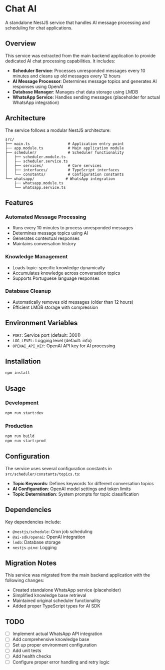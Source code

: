 # Chat AI

A standalone NestJS service that handles AI message processing and scheduling for chat applications.

## Overview

This service was extracted from the main backend application to provide dedicated AI chat processing capabilities. It includes:

- **Scheduler Service**: Processes unresponded messages every 10 minutes and cleans up old messages every 12 hours
- **AI Message Processor**: Determines message topics and generates AI responses using OpenAI
- **Database Manager**: Manages chat data storage using LMDB
- **WhatsApp Service**: Handles sending messages (placeholder for actual WhatsApp integration)

## Architecture

The service follows a modular NestJS architecture:

```
src/
├── main.ts                 # Application entry point
├── app.module.ts           # Main application module
├── scheduler/              # Scheduler functionality
│   ├── scheduler.module.ts
│   ├── scheduler.service.ts
│   ├── services/           # Core services
│   ├── interfaces/         # TypeScript interfaces
│   └── constants/          # Configuration constants
└── whatsapp/              # WhatsApp integration
    ├── whatsapp.module.ts
    └── whatsapp.service.ts
```

## Features

### Automated Message Processing
- Runs every 10 minutes to process unresponded messages
- Determines message topics using AI
- Generates contextual responses
- Maintains conversation history

### Knowledge Management
- Loads topic-specific knowledge dynamically
- Accumulates knowledge across conversation topics
- Supports Portuguese language responses

### Database Cleanup
- Automatically removes old messages (older than 12 hours)
- Efficient LMDB storage with compression

## Environment Variables

- `PORT`: Service port (default: 3001)
- `LOG_LEVEL`: Logging level (default: info)
- `OPENAI_API_KEY`: OpenAI API key for AI processing

## Installation

```bash
npm install
```

## Usage

### Development
```bash
npm run start:dev
```

### Production
```bash
npm run build
npm run start:prod
```

## Configuration

The service uses several configuration constants in `src/scheduler/constants/topics.ts`:

- **Topic Keywords**: Defines keywords for different conversation topics
- **AI Configuration**: OpenAI model settings and token limits
- **Topic Determination**: System prompts for topic classification

## Dependencies

Key dependencies include:
- `@nestjs/schedule`: Cron job scheduling
- `@ai-sdk/openai`: OpenAI integration
- `lmdb`: Database storage
- `nestjs-pino`: Logging

## Migration Notes

This service was migrated from the main backend application with the following changes:
- Created standalone WhatsApp service (placeholder)
- Simplified knowledge base retrieval
- Maintained original scheduler functionality
- Added proper TypeScript types for AI SDK

## TODO

- [ ] Implement actual WhatsApp API integration
- [ ] Add comprehensive knowledge base
- [ ] Set up proper environment configuration
- [ ] Add unit tests
- [ ] Add health checks
- [ ] Configure proper error handling and retry logic